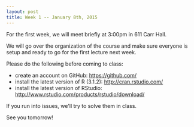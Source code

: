 ```yaml
---
layout: post
title: Week 1 -- January 8th, 2015
---
```


For the first week, we will meet briefly at 3:00pm in 611 Carr Hall.

We will go over the organization of the course and make sure everyone is setup
and ready to go for the first lecture next week.

Please do the following before coming to class:
- create an account on GitHub: https://github.com/
- install the latest version of R (3.1.2): http://cran.rstudio.com/
- install the latest version of RStudio: http://www.rstudio.com/products/rstudio/download/

If you run into issues, we'll try to solve them in class.

See you tomorrow!
